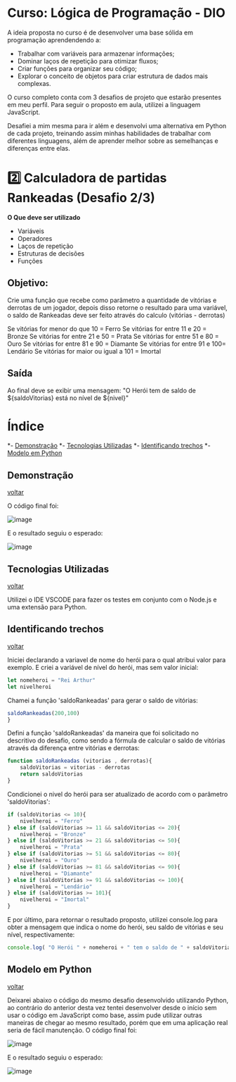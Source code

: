 # Curso: Lógica de Programação - DIO

 A ideia proposta no curso é de desenvolver uma base sólida em programação aprendendendo a:
- Trabalhar com variáveis para armazenar informações;
- Dominar laços de repetição para otimizar fluxos;
- Criar funções para organizar seu código;
- Explorar o conceito de objetos para criar estrutura de dados mais complexas.

O curso completo conta com 3 desafios de projeto que estarão presentes em meu perfil. Para seguir o proposto em aula, utilizei a linguagem JavaScript. 

Desafiei a mim mesma para ir além e desenvolvi uma alternativa em Python de cada projeto, treinando assim minhas habilidades de trabalhar com diferentes linguagens, além de aprender melhor sobre as semelhanças e diferenças entre elas.

# 2️⃣ Calculadora de partidas Rankeadas (Desafio 2/3)

**O Que deve ser utilizado**

- Variáveis
- Operadores
- Laços de repetição
- Estruturas de decisões
- Funções

## Objetivo:

Crie uma função que recebe como parâmetro a quantidade de vitórias e derrotas de um jogador,
depois disso retorne o resultado para uma variável, o saldo de Rankeadas deve ser feito através do calculo (vitórias - derrotas)

Se vitórias for menor do que 10 = Ferro
Se vitórias for entre 11 e 20 = Bronze
Se vitórias for entre 21 e 50 = Prata
Se vitórias for entre 51 e 80 = Ouro
Se vitórias for entre 81 e 90 = Diamante
Se vitórias for entre 91 e 100= Lendário
Se vitórias for maior ou igual a 101 = Imortal

## Saída

Ao final deve se exibir uma mensagem:
"O Herói tem de saldo de ${saldoVitorias} está no nível de ${nivel}"

<a name="índice"></a>
# Índice
  *- [Demonstração](#demonstração)
  *- [Tecnologias Utilizadas](#tecnologias-utilizadas)
  *- [Identificando trechos](#identificando-trechos)
  *- [Modelo em Python](#modelo-em-python)


## Demonstração
<a id="demonstração"></a>
[voltar](#índice)

O código final foi:

![image](https://github.com/AgataAraujo-dev/Desafio2_PartidasRankeadas/assets/139137656/b260fe83-a9ce-4b15-a814-672b288a9b0f)

E o resultado seguiu o esperado:

![image](https://github.com/AgataAraujo-dev/Desafio2_PartidasRankeadas/assets/139137656/603fe786-304e-4096-a61e-71ccc39a1e74)


## Tecnologias Utilizadas
<a id="tecnologias-utilizadas"></a>
[voltar](#índice)

Utilizei o IDE VSCODE para fazer os testes em conjunto com o Node.js e uma extensão para Python.

## Identificando trechos
<a id="identificando-trechos"></a>
[voltar](#índice)

Iniciei declarando a variavel de nome do herói para o qual atribui valor para exemplo. E criei a variável de nível do herói, mas sem valor inicial:
```javascript
let nomeheroi = "Rei Arthur"
let nivelheroi
```

Chamei a função 'saldoRankeadas' para gerar o saldo de vitórias:
```javascript
saldoRankeadas(200,100)
}
```

Defini a função 'saldoRankeadas' da maneira que foi solicitado no descritivo do desafio, como sendo a fórmula de calcular o saldo de vitórias através da diferença entre vitórias e derrotas:
```javascript
function saldoRankeadas (vitorias , derrotas){
    saldoVitorias = vitorias - derrotas
    return saldoVitorias
}
```

Condicionei o nivel do herói para ser atualizado de acordo com o parâmetro 'saldoVitorias':
```javascript
if (saldoVitorias <= 10){
    nivelheroi = "Ferro"
} else if (saldoVitorias >= 11 && saldoVitorias <= 20){
    nivelheroi = "Bronze"
} else if (saldoVitorias >= 21 && saldoVitorias <= 50){
    nivelheroi = "Prata"
} else if (saldoVitorias >= 51 && saldoVitorias <= 80){
    nivelheroi = "Ouro"
} else if (saldoVitorias >= 81 && saldoVitorias <= 90){
    nivelheroi = "Diamante"
} else if (saldoVitorias >= 91 && saldoVitorias <= 100){
    nivelheroi = "Lendário"
} else if (saldoVitorias >= 101){
    nivelheroi = "Imortal"
}
```

E por último, para retornar o resultado proposto, utilizei console.log para obter a mensagem que indica o nome do herói, seu saldo de vitórias e seu nível, respectivamente:
```javascript
console.log( "O Herói " + nomeheroi + " tem o saldo de " + saldoVitorias + " e está no nível " + nivelheroi)
```

## Modelo em Python
<a id="modelo-em-python"></a>
[voltar](#índice)

Deixarei abaixo o código do mesmo desafio desenvolvido utilizando Python, ao contrário do anterior desta vez tentei desenvolver desde o início sem usar o código em JavaScript como base, assim pude utilizar outras maneiras de chegar ao mesmo resultado, porém que em uma aplicação real seria de fácil manutenção.
O código final foi:

![image](https://github.com/AgataAraujo-dev/Desafio2_PartidasRankeadas/assets/139137656/77ebfe31-5530-4abc-b2cd-689a46e78231)

E o resultado seguiu o esperado:

![image](https://github.com/AgataAraujo-dev/Desafio2_PartidasRankeadas/assets/139137656/603fe786-304e-4096-a61e-71ccc39a1e74)

